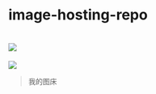 # image-hosting-repo
![](https://img.shields.io/badge/my_image_hosting_service-process-blue)
=======

![](https://cdn.jsdelivr.net/gh/Jabary666/image-hosting-repo@main/readme-assert/5.jpeg)

> 我的图床
